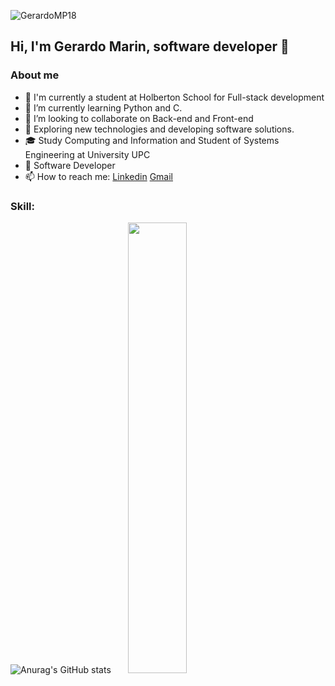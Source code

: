 
<p align="left"> <img src="https://komarev.com/ghpvc/?username=GerardoMP18&label=Profile%20views&color=0e75b6&style=flat" alt="GerardoMP18" /> </p>

<h2> Hi, I'm Gerardo Marin, software developer 👋</h2>



<h3> About me </h3>

- 🔭 I'm currently a student at Holberton School for Full-stack development 
- 🌱 I’m currently learning Python and C.
- 👯 I’m looking to collaborate on Back-end and Front-end
- 🤔 Exploring new technologies and developing software solutions.
- 🎓 Study Computing and Information and Student of Systems Engineering at University UPC
- 💼 Software Developer
- 📫 How to reach me: [Linkedin](https://www.linkedin.com/in/gerardo-alonzo-marin-parra-747785144/) [Gmail](mailto:gerardomarinparra18@gmail.com)

<h3> Skill: </h3>

![Anurag's GitHub stats](https://github-readme-stats.vercel.app/api?username=GerardoMP18&show_icons=true&theme=radical)&nbsp;&nbsp;&nbsp;&nbsp;&nbsp;&nbsp;&nbsp;<img align="" width="43%" src="https://github-readme-stats.vercel.app/api/top-langs?username=GerardoMP18&show_icons=true&locale=en&layout=compact&show_icons=true&theme=radical">


